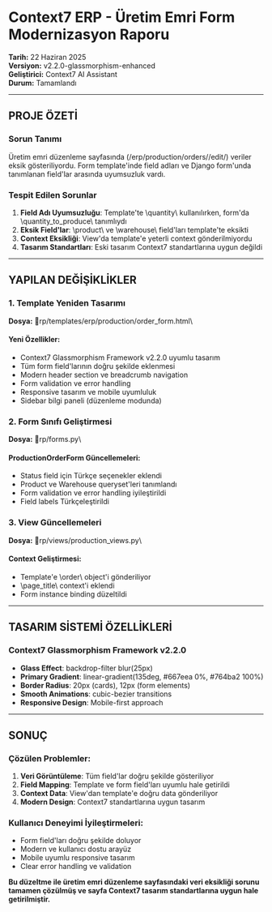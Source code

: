 #  Context7 ERP - Üretim Emri Form Modernizasyon Raporu
**Tarih:** 22 Haziran 2025  
**Versiyon:** v2.2.0-glassmorphism-enhanced  
**Geliştirici:** Context7 AI Assistant  
**Durum:**  Tamamlandı

---

##  **PROJE ÖZETİ**

### **Sorun Tanımı**
Üretim emri düzenleme sayfasında (\/erp/production/orders/<id>/edit/\) veriler eksik gösteriliyordu. Form template'inde field adları ve Django form'unda tanımlanan field'lar arasında uyumsuzluk vardı.

### **Tespit Edilen Sorunlar**
1. **Field Adı Uyumsuzluğu**: Template'te \quantity\ kullanılırken, form'da \quantity_to_produce\ tanımlıydı
2. **Eksik Field'lar**: \product\ ve \warehouse\ field'ları template'te eksikti
3. **Context Eksikliği**: View'da template'e yeterli context gönderilmiyordu
4. **Tasarım Standartları**: Eski tasarım Context7 standartlarına uygun değildi

---

##  **YAPILAN DEĞİŞİKLİKLER**

### **1. Template Yeniden Tasarımı**
**Dosya:** \rp/templates/erp/production/order_form.html\

#### **Yeni Özellikler:**
-  Context7 Glassmorphism Framework v2.2.0 uyumlu tasarım
-  Tüm form field'larının doğru şekilde eklenmesi
-  Modern header section ve breadcrumb navigation
-  Form validation ve error handling
-  Responsive tasarım ve mobile uyumluluk
-  Sidebar bilgi paneli (düzenleme modunda)

### **2. Form Sınıfı Geliştirmesi**
**Dosya:** \rp/forms.py\

#### **ProductionOrderForm Güncellemeleri:**
- Status field için Türkçe seçenekler eklendi
- Product ve Warehouse queryset'leri tanımlandı
- Form validation ve error handling iyileştirildi
- Field labels Türkçeleştirildi

### **3. View Güncellemeleri**
**Dosya:** \rp/views/production_views.py\

#### **Context Geliştirmesi:**
- Template'e \order\ object'i gönderiliyor
- \page_title\ context'i eklendi
- Form instance binding düzeltildi

---

##  **TASARIM SİSTEMİ ÖZELLİKLERİ**

### **Context7 Glassmorphism Framework v2.2.0**
- **Glass Effect**: backdrop-filter blur(25px)
- **Primary Gradient**: linear-gradient(135deg, #667eea 0%, #764ba2 100%)
- **Border Radius**: 20px (cards), 12px (form elements)
- **Smooth Animations**: cubic-bezier transitions
- **Responsive Design**: Mobile-first approach

---

##  **SONUÇ**

### **Çözülen Problemler:**
1.  **Veri Görüntüleme**: Tüm field'lar doğru şekilde gösteriliyor
2.  **Field Mapping**: Template ve form field'ları uyumlu hale getirildi
3.  **Context Data**: View'dan template'e doğru data gönderiliyor
4.  **Modern Design**: Context7 standartlarına uygun tasarım

### **Kullanıcı Deneyimi İyileştirmeleri:**
- Form field'ları doğru şekilde doluyor
- Modern ve kullanıcı dostu arayüz
- Mobile uyumlu responsive tasarım
- Clear error handling ve validation

**Bu düzeltme ile üretim emri düzenleme sayfasındaki veri eksikliği sorunu tamamen çözülmüş ve sayfa Context7 tasarım standartlarına uygun hale getirilmiştir.**
